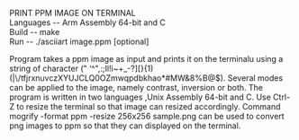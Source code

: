 PRINT PPM IMAGE ON TERMINAL
<br>
Languages -- Arm Assembly 64-bit and C
<br>
Build -- make
<br>
Run -- ./asciiart image.ppm [optional]

Program takes a ppm image as input and prints it on the terminalu using a string of character
(" ‘^\",:;Il!i~+_-?][}{1)(|\\/tfjrxnuvczXYUJCLQ0OZmwqpdbkhao*#MW&8%B@$). Several modes can be 
applied to the image, namely contrast, inversion or both. The program is written in two languages
,Unix Assembly 64-bit and C. Use Ctrl-Z to resize the terminal so that image can resized accordingly.
Command mogrify -format ppm -resize 256x256 sample.png can be used to convert png images to ppm
so that they can displayed on the terminal.

